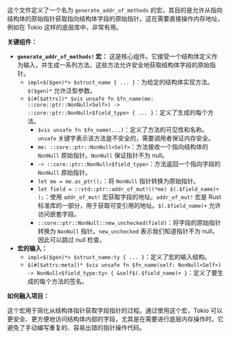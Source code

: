 这个文件定义了一个名为 `generate_addr_of_methods` 的宏，其目的是允许从指向结构体的原始指针获取指向结构体字段的原始指针。这在需要直接操作内存地址，例如在 Tokio 这样的底层库中，非常有用。

**关键组件：**

*   **`generate_addr_of_methods!` 宏：** 这是核心组件。它接受一个结构体定义作为输入，并生成一系列方法，这些方法允许安全地获取结构体字段的原始指针。
    *   `impl<$($gen)*> $struct_name { ... }`：为给定的结构体实现方法。`$($gen)*` 允许泛型参数。
    *   `$(#[$attrs])* $vis unsafe fn $fn_name(me: ::core::ptr::NonNull<Self>) -> ::core::ptr::NonNull<$field_type> { ... }`：定义了生成的每个方法。
        *   `$vis unsafe fn $fn_name(...)`：定义了方法的可见性和名称。`unsafe` 关键字表示该方法是不安全的，需要调用者保证内存安全。
        *   `me: ::core::ptr::NonNull<Self>`：方法接收一个指向结构体的 `NonNull` 原始指针。`NonNull` 保证指针不为 null。
        *   `-> ::core::ptr::NonNull<$field_type>`：方法返回一个指向字段的 `NonNull` 原始指针。
        *   `let me = me.as_ptr();`：将 `NonNull` 指针转换为原始指针。
        *   `let field = ::std::ptr::addr_of_mut!((*me) $(.$field_name)+ );`：使用 `addr_of_mut!` 宏获取字段的地址。`addr_of_mut!` 宏是 Rust 标准库的一部分，用于获取可变引用的地址。`$(.$field_name)+` 允许访问嵌套字段。
        *   `::core::ptr::NonNull::new_unchecked(field)`：将字段的原始指针转换为 `NonNull` 指针。`new_unchecked` 表示我们知道指针不为 null，因此可以跳过 null 检查。
*   **宏的输入：**
    *   `impl<$($gen)*> $struct_name:ty { ... }`：定义了宏的输入结构。
    *   `$(#[$attrs:meta])* $vis unsafe fn $fn_name(self: NonNull<Self>) -> NonNull<$field_type:ty> { &self$(.$field_name)+ }`：定义了要生成的每个方法的签名。

**如何融入项目：**

这个宏用于简化从结构体指针获取字段指针的过程。通过使用这个宏，Tokio 可以更安全、更方便地访问结构体内部的字段，尤其是在需要进行底层内存操作时。它避免了手动编写重复的、容易出错的指针操作代码。
